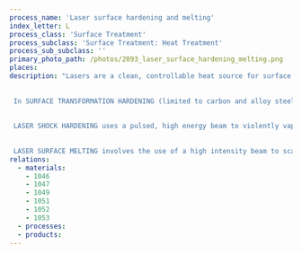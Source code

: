 ```yaml
---
process_name: 'Laser surface hardening and melting'
index_letter: L
process_class: 'Surface Treatment'
process_subclass: 'Surface Treatment: Heat Treatment'
process_sub_subclass: ''
primary_photo_path: /photos/2093_laser_surface_hardening_melting.png
places: 
description: "Lasers are a clean, controllable heat source for surface treatment and welding (see also the record for laser welding). The laser beam scans the surface to cause a phase change for localized heat treatment, or to melt it for localized structure-change. This allows three sorts of process: surface transformation hardening, surface shocking, and surface melting and glazing. All can be applied to selected areas of the surface.
 
 
 In SURFACE TRANSFORMATION HARDENING (limited to carbon and alloy steels) the beam heats a spot on the surface to a temperature above that for the transmission to austenite. As the beam moves on, the hotspot is quenched by conduction of heat into the massive, cold interior of the component, transforming a thin surface layer to martensite. Single, separated tracks give a surface with good wear resistance - the alternating the hard and soft bands contribute to this. Overlapping tracks give a more uniform hardening of the entire surface.
 
 
 LASER SHOCK HARDENING uses a pulsed, high energy beam to violently vaporize a minute amount of surface material, creating a shock wave that locally deforms the underlying solid, while hardening it like shock peening.
 
 
 LASER SURFACE MELTING involves the use of a high intensity beam to scan the surface, protected by a shielding-gas, melting it. The subsequent rapid quench by conduction into the interior produces a track with a refined and homogenized microstructure. Laser glazing is a melting process carried out at a high processing speed such as the cooling rates between 10,000 and 1,000,000Â°C/sec can be achieved. At this cooling rate, metallic glass formation is possible if the alloy composition has a high glass-forming tendency."
relations: 
  - materials: 
    - 1046
    - 1047
    - 1049
    - 1051
    - 1052
    - 1053
  - processes: 
  - products: 
---
```

